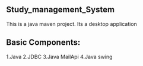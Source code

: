 ## Study_management_System
This is a java maven project.
Its a desktop application 

## Basic Components:
1.Java
2.JDBC
3.Java MailApi
4.Java swing
